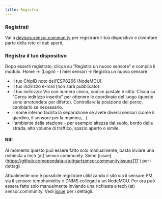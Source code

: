 ```yaml
---
title: Registra
---
```


### Registrati

Vai a [devices.sensor.community](https://devices.sensor.community) per registrare il tuo dispositivo e diventare parte della rete di dati aperti.


### Registra il tuo dispositivo
Dopo esserti registrato, clicca su "Registra un nuovo sensore" e compila il modulo.
Home -> (Login) - I miei sensori -> Registra un nuovo sensore

* Il tuo ChipID noto dell'ESP8266 (NodeMCU).
* Il tuo indirizzo e-mail (non sarà pubblicato).
* Il tuo indirizzo: Via con numero civico, codice postale e città. Clicca su "Cerca indirizzo inserito" per ottenere le coordinate del luogo (queste sono arrotondate per difetto). Controllare la posizione del perno, cambiarlo se necessario.
* il nome interno facilita la separazione se avete diversi sensori (come il giardino, il sensore per la mamma,...).
* l'ambiente della stazione - per esempio altezza dal suolo, bordo della strada, alto volume di traffico, spazio aperto o simile.

#### NB!

Al momento questo può essere fatto solo manualmente, basta inviare una richiesta a tech (at) sensor.community.
Siehe [issue] (https://github.comopendata-stuttgartsensor.communityissues117
) per i dettagli.

Attualmente non è possibile registrare utilizzando il sito sia il sensore PM, sia il sensore temphumidity e DNMS collegati a un NodeMCU.
Per ora può essere fatto solo manualmente inviando una richiesta a tech (at) sensor.community.
Vedi [issue](https://github.comopendata-stuttgartsensor.communityissues117
) per i dettagli.
